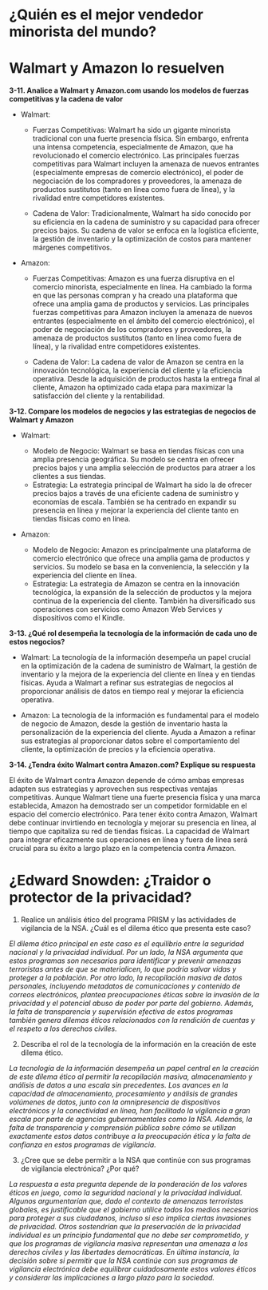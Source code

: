 # ¿Quién es el mejor vendedor minorista del mundo? 
# Walmart y Amazon lo resuelven

**3-11. Analice a Walmart y Amazon.com usando los modelos de fuerzas competitivas y la cadena de valor**

* Walmart:
    * Fuerzas Competitivas: Walmart ha sido un gigante minorista tradicional con una fuerte presencia física. Sin embargo, enfrenta una intensa competencia, especialmente de Amazon, que ha revolucionado el comercio electrónico. Las principales fuerzas competitivas para Walmart incluyen la amenaza de nuevos entrantes (especialmente empresas de comercio electrónico), el poder de negociación de los compradores y proveedores, la amenaza de productos sustitutos (tanto en línea como fuera de línea), y la rivalidad entre competidores existentes.

    * Cadena de Valor: Tradicionalmente, Walmart ha sido conocido por su eficiencia en la cadena de suministro y su capacidad para ofrecer precios bajos. Su cadena de valor se enfoca en la logística eficiente, la gestión de inventario y la optimización de costos para mantener márgenes competitivos.
* Amazon:
    * Fuerzas Competitivas: Amazon es una fuerza disruptiva en el comercio minorista, especialmente en línea. Ha cambiado la forma en que las personas compran y ha creado una plataforma que ofrece una amplia gama de productos y servicios. Las principales fuerzas competitivas para Amazon incluyen la amenaza de nuevos entrantes (especialmente en el ámbito del comercio electrónico), el poder de negociación de los compradores y proveedores, la amenaza de productos sustitutos (tanto en línea como fuera de línea), y la rivalidad entre competidores existentes.

    *   Cadena de Valor: La cadena de valor de Amazon se centra en la innovación tecnológica, la experiencia del cliente y la eficiencia operativa. Desde la adquisición de productos hasta la entrega final al cliente, Amazon ha optimizado cada etapa para maximizar la satisfacción del cliente y la rentabilidad.


**3-12. Compare los modelos de negocios y las estrategias de negocios de Walmart y Amazon** 

* Walmart:
    * Modelo de Negocio: Walmart se basa en tiendas físicas con una amplia presencia geográfica. Su modelo se centra en ofrecer precios bajos y una amplia selección de productos para atraer a los clientes a sus tiendas.
    * Estrategia: La estrategia principal de Walmart ha sido la de ofrecer precios bajos a través de una eficiente cadena de suministro y economías de escala. También se ha centrado en expandir su presencia en línea y mejorar la experiencia del cliente tanto en tiendas físicas como en línea.

* Amazon:
    * Modelo de Negocio: Amazon es principalmente una plataforma de comercio electrónico que ofrece una amplia gama de productos y servicios. Su modelo se basa en la conveniencia, la selección y la experiencia del cliente en línea.
    * Estrategia: La estrategia de Amazon se centra en la innovación tecnológica, la expansión de la selección de productos y la mejora continua de la experiencia del cliente. También ha diversificado sus operaciones con servicios como Amazon Web Services y dispositivos como el Kindle.


**3-13. ¿Qué rol desempeña la tecnología de la información de cada uno de estos negocios?**

* Walmart:
La tecnología de la información desempeña un papel crucial en la optimización de la cadena de suministro de Walmart, la gestión de inventario y la mejora de la experiencia del cliente en línea y en tiendas físicas. Ayuda a Walmart a refinar sus estrategias de negocios al proporcionar análisis de datos en tiempo real y mejorar la eficiencia operativa.

* Amazon:
La tecnología de la información es fundamental para el modelo de negocio de Amazon, desde la gestión de inventario hasta la personalización de la experiencia del cliente. Ayuda a Amazon a refinar sus estrategias al proporcionar datos sobre el comportamiento del cliente, la optimización de precios y la eficiencia operativa.


**3-14. ¿Tendra éxito Walmart contra Amazon.com? Explique su respuesta** 

El éxito de Walmart contra Amazon depende de cómo ambas empresas adapten sus estrategias y aprovechen sus respectivas ventajas competitivas. Aunque Walmart tiene una fuerte presencia física y una marca establecida, Amazon ha demostrado ser un competidor formidable en el espacio del comercio electrónico. Para tener éxito contra Amazon, Walmart debe continuar invirtiendo en tecnología y mejorar su presencia en línea, al tiempo que capitaliza su red de tiendas físicas. La capacidad de Walmart para integrar eficazmente sus operaciones en línea y fuera de línea será crucial para su éxito a largo plazo en la competencia contra Amazon.


# ¿Edward Snowden: ¿Traidor o protector de la privacidad?


1. Realice un análisis ético del programa PRISM y las actividades de vigilancia de la NSA. ¿Cuál es el dilema ético que presenta este caso? 

*El dilema ético principal en este caso es el equilibrio entre la seguridad nacional y la privacidad individual. Por un lado, la NSA argumenta que estos programas son necesarios para identificar y prevenir amenazas terroristas antes de que se materialicen, lo que podría salvar vidas y proteger a la población. Por otro lado, la recopilación masiva de datos personales, incluyendo metadatos de comunicaciones y contenido de correos electrónicos, plantea preocupaciones éticas sobre la invasión de la privacidad y el potencial abuso de poder por parte del gobierno. Además, la falta de transparencia y supervisión efectiva de estos programas también genera dilemas éticos relacionados con la rendición de cuentas y el respeto a los derechos civiles.*

2. Describa el rol de la tecnología de la información en la creación de este dilema ético.

*La tecnología de la información desempeña un papel central en la creación de este dilema ético al permitir la recopilación masiva, almacenamiento y análisis de datos a una escala sin precedentes. Los avances en la capacidad de almacenamiento, procesamiento y análisis de grandes volúmenes de datos, junto con la omnipresencia de dispositivos electrónicos y la conectividad en línea, han facilitado la vigilancia a gran escala por parte de agencias gubernamentales como la NSA. Además, la falta de transparencia y comprensión pública sobre cómo se utilizan exactamente estos datos contribuye a la preocupación ética y la falta de confianza en estos programas de vigilancia.*

3. ¿Cree que se debe permitir a la NSA que continúe con sus programas de vigilancia electrónica? ¿Por qué?

*La respuesta a esta pregunta depende de la ponderación de los valores éticos en juego, como la seguridad nacional y la privacidad individual. Algunos argumentarían que, dado el contexto de amenazas terroristas globales, es justificable que el gobierno utilice todos los medios necesarios para proteger a sus ciudadanos, incluso si eso implica ciertas invasiones de privacidad. Otros sostendrían que la preservación de la privacidad individual es un principio fundamental que no debe ser comprometido, y que los programas de vigilancia masiva representan una amenaza a los derechos civiles y las libertades democráticas. En última instancia, la decisión sobre si permitir que la NSA continúe con sus programas de vigilancia electrónica debe equilibrar cuidadosamente estos valores éticos y considerar las implicaciones a largo plazo para la sociedad.*

